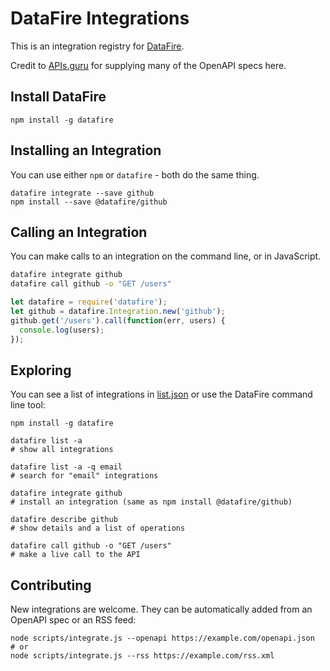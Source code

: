 # DataFire Integrations

This is an integration registry for [DataFire](https://github.com/DataFire/DataFire).

Credit to [APIs.guru](http://apis.guru) for supplying many of the OpenAPI specs here.

## Install DataFire
```
npm install -g datafire
```

## Installing an Integration
You can use either `npm` or `datafire` - both do the same thing.
```
datafire integrate --save github
npm install --save @datafire/github
```

## Calling an Integration
You can make calls to an integration on the command line, or in JavaScript.
```bash
datafire integrate github
datafire call github -o "GET /users"
```

```js
let datafire = require('datafire');
let github = datafire.Integration.new('github');
github.get('/users').call(function(err, users) {
  console.log(users);
});
```

## Exploring
You can see a list of integrations in [list.json](./list.json) or use the DataFire command line tool:
```
npm install -g datafire

datafire list -a
# show all integrations

datafire list -a -q email
# search for "email" integrations

datafire integrate github
# install an integration (same as npm install @datafire/github)

datafire describe github
# show details and a list of operations

datafire call github -o "GET /users"
# make a live call to the API
```

## Contributing
New integrations are welcome. They can be automatically added from an OpenAPI spec
or an RSS feed:

```
node scripts/integrate.js --openapi https://example.com/openapi.json
# or
node scripts/integrate.js --rss https://example.com/rss.xml
```
